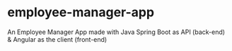 # employee-manager-app
An Employee Manager App made with Java Spring Boot as API (back-end) &amp; Angular as the client (front-end)
